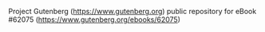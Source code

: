 Project Gutenberg (https://www.gutenberg.org) public repository for eBook #62075 (https://www.gutenberg.org/ebooks/62075)
